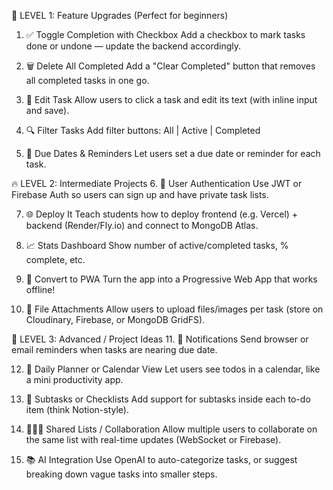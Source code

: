 🧠 LEVEL 1: Feature Upgrades (Perfect for beginners)
1. ✅ Toggle Completion with Checkbox
Add a checkbox to mark tasks done or undone — update the backend accordingly.

2. 🗑️ Delete All Completed
Add a "Clear Completed" button that removes all completed tasks in one go.

3. 📝 Edit Task
Allow users to click a task and edit its text (with inline input and save).

4. 🔍 Filter Tasks
Add filter buttons: All | Active | Completed

5. 📅 Due Dates & Reminders
Let users set a due date or reminder for each task.

🔥 LEVEL 2: Intermediate Projects
6. 👤 User Authentication
Use JWT or Firebase Auth so users can sign up and have private task lists.

7. 🌐 Deploy It
Teach students how to deploy frontend (e.g. Vercel) + backend (Render/Fly.io) and connect to MongoDB Atlas.

8. 📈 Stats Dashboard
Show number of active/completed tasks, % complete, etc.

9. 📱 Convert to PWA
Turn the app into a Progressive Web App that works offline!

10. 📎 File Attachments
Allow users to upload files/images per task (store on Cloudinary, Firebase, or MongoDB GridFS).

🧪 LEVEL 3: Advanced / Project Ideas
11. 🔔 Notifications
Send browser or email reminders when tasks are nearing due date.

12. 🧭 Daily Planner or Calendar View
Let users see todos in a calendar, like a mini productivity app.

13. 🧵 Subtasks or Checklists
Add support for subtasks inside each to-do item (think Notion-style).

14. 🧑‍🤝‍🧑 Shared Lists / Collaboration
Allow multiple users to collaborate on the same list with real-time updates (WebSocket or Firebase).

15. 📚 AI Integration
Use OpenAI to auto-categorize tasks, or suggest breaking down vague tasks into smaller steps.
